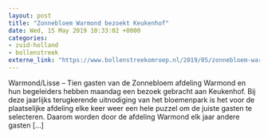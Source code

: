 ```yaml
---
layout: post
title: "Zonnebloem Warmond bezoekt Keukenhof"
date: Wed, 15 May 2019 10:33:02 +0000
categories: 
- zuid-holland 
- bollenstreek 
externe_link: "https://www.bollenstreekomroep.nl/2019/05/zonnebloem-warmond-bezoekt-keukenhof/"
---
```


Warmond/Lisse &#8211; Tien gasten van de Zonnebloem afdeling Warmond en hun begeleiders hebben maandag een bezoek gebracht aan Keukenhof. Bij deze jaarlijks terugkerende uitnodiging van het bloemenpark is het voor de plaatselijke afdeling elke keer weer een hele puzzel om de juiste gasten te selecteren. Daarom worden door de afdeling Warmond elk jaar andere gasten [&#8230;]
